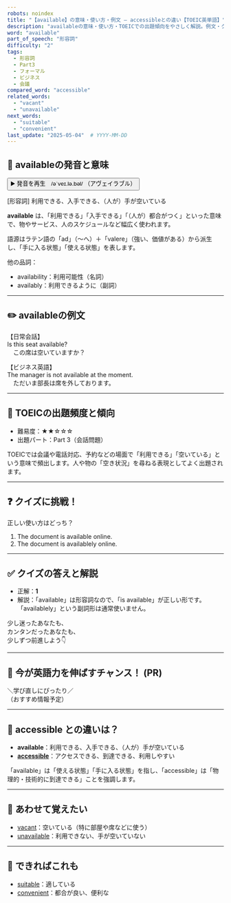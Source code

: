 ```yaml
---
robots: noindex
title: "【available】の意味・使い方・例文 ― accessibleとの違い【TOEIC英単語】"
description: "availableの意味・使い方・TOEICでの出題傾向をやさしく解説。例文・クイズ付きでaccessibleとの違いもわかりやすく学べます。"
word: "available"
part_of_speech: "形容詞"
difficulty: "2"
tags:
  - 形容詞
  - Part3
  - フォーマル
  - ビジネス
  - 会議
compared_word: "accessible"
related_words:
  - "vacant"
  - "unavailable"
next_words:
  - "suitable"
  - "convenient"
last_update: "2025-05-04"  # YYYY-MM-DD
---
```


## 🔰 availableの発音と意味

<button class="play-audio" onclick="playTTS('available')">
  <span class="play-audio-main">
    ▶️ 発音を再生　/əˈveɪ.lə.bəl/
  </span>
  <span class="play-audio-sub">
    （アヴェイラブル）
  </span>
</button>

[形容詞] 利用できる、入手できる、（人が）手が空いている

**available** は、「利用できる」「入手できる」「（人が）都合がつく」といった意味で、物やサービス、人のスケジュールなど幅広く使われます。

語源はラテン語の「ad」（～へ）＋「valere」（強い、価値がある）から派生し、「手に入る状態」「使える状態」を表します。

他の品詞：  
- availability：利用可能性（名詞）
- availably：利用できるように（副詞）

---

## ✏️ availableの例文

【日常会話】  
Is this seat available?  
　この席は空いていますか？

【ビジネス英語】  
The manager is not available at the moment.  
　ただいま部長は席を外しております。

---

## 🎯 TOEICの出題頻度と傾向

- 難易度：★★☆☆☆
- 出題パート：Part 3（会話問題）

TOEICでは会議や電話対応、予約などの場面で「利用できる」「空いている」という意味で頻出します。人や物の「空き状況」を尋ねる表現としてよく出題されます。

---

## ❓ クイズに挑戦！

正しい使い方はどっち？

1. The document is available online.  
2. The document is availablely online.

---

## ✅ クイズの答えと解説

- 正解：**1**
- 解説：「available」は形容詞なので、「is available」が正しい形です。「availablely」という副詞形は通常使いません。

少し迷ったあなたも、  
カンタンだったあなたも、  
少しずつ前進しよう👇️

---

## 🚀 今が英語力を伸ばすチャンス！ (PR)

<div class="info-center">
＼学び直しにぴったり／<br>  
（おすすめ情報予定）
</div>

---

## 🤔  accessible との違いは？

- **available**：利用できる、入手できる、（人が）手が空いている
- **[accessible](/word/accessible/)**：アクセスできる、到達できる、利用しやすい

「available」は「使える状態」「手に入る状態」を指し、「accessible」は「物理的・技術的に到達できる」ことを強調します。

---

## 🧩 あわせて覚えたい

- [vacant](/word/vacant/)：空いている（特に部屋や席などに使う）
- [unavailable](/word/unavailable/)：利用できない、手が空いていない

---

## 📖 できればこれも

- [suitable](/word/suitable/)：適している
- [convenient](/word/convenient/)：都合が良い、便利な

<!-- cvid: aid05_bid41 -->
